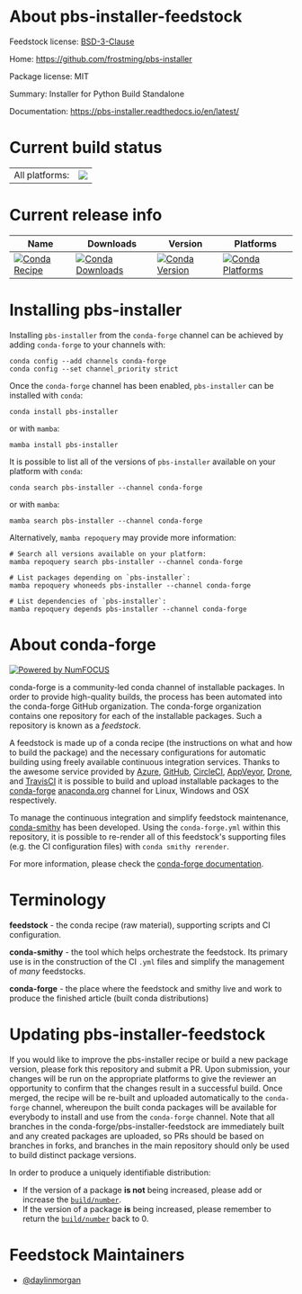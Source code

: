 About pbs-installer-feedstock
=============================

Feedstock license: [BSD-3-Clause](https://github.com/conda-forge/pbs-installer-feedstock/blob/main/LICENSE.txt)

Home: https://github.com/frostming/pbs-installer

Package license: MIT

Summary: Installer for Python Build Standalone

Documentation: https://pbs-installer.readthedocs.io/en/latest/

Current build status
====================


<table><tr><td>All platforms:</td>
    <td>
      <a href="https://dev.azure.com/conda-forge/feedstock-builds/_build/latest?definitionId=22013&branchName=main">
        <img src="https://dev.azure.com/conda-forge/feedstock-builds/_apis/build/status/pbs-installer-feedstock?branchName=main">
      </a>
    </td>
  </tr>
</table>

Current release info
====================

| Name | Downloads | Version | Platforms |
| --- | --- | --- | --- |
| [![Conda Recipe](https://img.shields.io/badge/recipe-pbs--installer-green.svg)](https://anaconda.org/conda-forge/pbs-installer) | [![Conda Downloads](https://img.shields.io/conda/dn/conda-forge/pbs-installer.svg)](https://anaconda.org/conda-forge/pbs-installer) | [![Conda Version](https://img.shields.io/conda/vn/conda-forge/pbs-installer.svg)](https://anaconda.org/conda-forge/pbs-installer) | [![Conda Platforms](https://img.shields.io/conda/pn/conda-forge/pbs-installer.svg)](https://anaconda.org/conda-forge/pbs-installer) |

Installing pbs-installer
========================

Installing `pbs-installer` from the `conda-forge` channel can be achieved by adding `conda-forge` to your channels with:

```
conda config --add channels conda-forge
conda config --set channel_priority strict
```

Once the `conda-forge` channel has been enabled, `pbs-installer` can be installed with `conda`:

```
conda install pbs-installer
```

or with `mamba`:

```
mamba install pbs-installer
```

It is possible to list all of the versions of `pbs-installer` available on your platform with `conda`:

```
conda search pbs-installer --channel conda-forge
```

or with `mamba`:

```
mamba search pbs-installer --channel conda-forge
```

Alternatively, `mamba repoquery` may provide more information:

```
# Search all versions available on your platform:
mamba repoquery search pbs-installer --channel conda-forge

# List packages depending on `pbs-installer`:
mamba repoquery whoneeds pbs-installer --channel conda-forge

# List dependencies of `pbs-installer`:
mamba repoquery depends pbs-installer --channel conda-forge
```


About conda-forge
=================

[![Powered by
NumFOCUS](https://img.shields.io/badge/powered%20by-NumFOCUS-orange.svg?style=flat&colorA=E1523D&colorB=007D8A)](https://numfocus.org)

conda-forge is a community-led conda channel of installable packages.
In order to provide high-quality builds, the process has been automated into the
conda-forge GitHub organization. The conda-forge organization contains one repository
for each of the installable packages. Such a repository is known as a *feedstock*.

A feedstock is made up of a conda recipe (the instructions on what and how to build
the package) and the necessary configurations for automatic building using freely
available continuous integration services. Thanks to the awesome service provided by
[Azure](https://azure.microsoft.com/en-us/services/devops/), [GitHub](https://github.com/),
[CircleCI](https://circleci.com/), [AppVeyor](https://www.appveyor.com/),
[Drone](https://cloud.drone.io/welcome), and [TravisCI](https://travis-ci.com/)
it is possible to build and upload installable packages to the
[conda-forge](https://anaconda.org/conda-forge) [anaconda.org](https://anaconda.org/)
channel for Linux, Windows and OSX respectively.

To manage the continuous integration and simplify feedstock maintenance,
[conda-smithy](https://github.com/conda-forge/conda-smithy) has been developed.
Using the ``conda-forge.yml`` within this repository, it is possible to re-render all of
this feedstock's supporting files (e.g. the CI configuration files) with ``conda smithy rerender``.

For more information, please check the [conda-forge documentation](https://conda-forge.org/docs/).

Terminology
===========

**feedstock** - the conda recipe (raw material), supporting scripts and CI configuration.

**conda-smithy** - the tool which helps orchestrate the feedstock.
                   Its primary use is in the construction of the CI ``.yml`` files
                   and simplify the management of *many* feedstocks.

**conda-forge** - the place where the feedstock and smithy live and work to
                  produce the finished article (built conda distributions)


Updating pbs-installer-feedstock
================================

If you would like to improve the pbs-installer recipe or build a new
package version, please fork this repository and submit a PR. Upon submission,
your changes will be run on the appropriate platforms to give the reviewer an
opportunity to confirm that the changes result in a successful build. Once
merged, the recipe will be re-built and uploaded automatically to the
`conda-forge` channel, whereupon the built conda packages will be available for
everybody to install and use from the `conda-forge` channel.
Note that all branches in the conda-forge/pbs-installer-feedstock are
immediately built and any created packages are uploaded, so PRs should be based
on branches in forks, and branches in the main repository should only be used to
build distinct package versions.

In order to produce a uniquely identifiable distribution:
 * If the version of a package **is not** being increased, please add or increase
   the [``build/number``](https://docs.conda.io/projects/conda-build/en/latest/resources/define-metadata.html#build-number-and-string).
 * If the version of a package **is** being increased, please remember to return
   the [``build/number``](https://docs.conda.io/projects/conda-build/en/latest/resources/define-metadata.html#build-number-and-string)
   back to 0.

Feedstock Maintainers
=====================

* [@daylinmorgan](https://github.com/daylinmorgan/)

